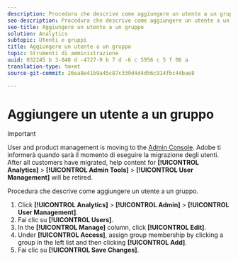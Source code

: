 ```yaml
---
description: Procedura che descrive come aggiungere un utente a un gruppo.
seo-description: Procedura che descrive come aggiungere un utente a un gruppo.
seo-title: Aggiungere un utente a un gruppo
solution: Analytics
subtopic: Utenti e gruppi
title: Aggiungere un utente a un gruppo
topic: Strumenti di amministrazione
uuid: 032245 b 3-848 d -4727-9 b 7 d -6 c 5956 c 5 f 06 a
translation-type: tm+mt
source-git-commit: 26ea8e41b9a45c87c339d4d4d56c914fbc44bae8

---
```



# Aggiungere un utente a un gruppo

>[!IMPORTANT]
>
>User and product management is moving to the [Admin Console](https://helpx.adobe.com/enterprise/using/admin-console.html). Adobe ti informerà quando sarà il momento di eseguire la migrazione degli utenti. After all customers have migrated, help content for **[!UICONTROL Analytics]** &gt; **[!UICONTROL Admin Tools]** &gt; **[!UICONTROL User Management]** will be retired.

Procedura che descrive come aggiungere un utente a un gruppo.

1. Click **[!UICONTROL Analytics]** &gt; **[!UICONTROL Admin]** &gt; **[!UICONTROL User Management]**.
1. Fai clic su **[!UICONTROL Users]**.
1. In the **[!UICONTROL Manage]** column, click **[!UICONTROL Edit]**.
1. Under **[!UICONTROL Access]**, assign group membership by clicking a group in the left list and then clicking **[!UICONTROL Add]**.
1. Fai clic su **[!UICONTROL Save Changes]**.
